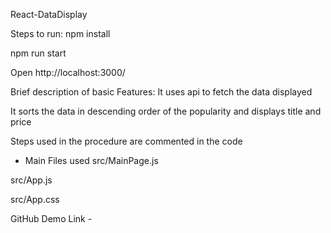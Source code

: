 React-DataDisplay

Steps to run:
  npm install
  
  npm run start
  
  Open http://localhost:3000/



Brief description of basic Features:
It uses api to fetch the data displayed

It sorts the data in descending order of the popularity and displays title and price

Steps used in the procedure are commented in the code



- Main Files used
src/MainPage.js

src/App.js

src/App.css

GitHub Demo Link - 
